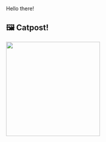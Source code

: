 Hello there!



## 🖼️ Catpost!

<sub>
    <img src="https://cdn2.thecatapi.com/images/096MoT1bB.jpg" height="256">
</sub>

